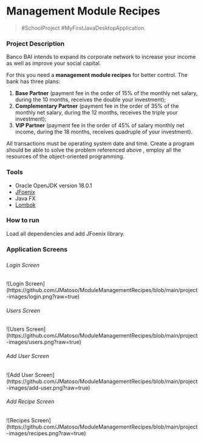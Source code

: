 # Management Module Recipes
> #SchoolProject #MyFirstJavaDesktopApplication.

<h3>Project Description</h3>

Banco BAI intends to expand its corporate network to increase your income as well as improve your social capital. 

For this you need a <b>management module recipes</b> for better control. The bank has three plans: 
<ol>
  <li><b>Base Partner</b> (payment fee in the order of 15% of the monthly net salary, during the 10 months, receives the double your investment);</li>
  <li><b>Complementary Partner</b> (payment fee in the order of 35% of the monthly net salary, during the 12 months, receives the triple your investment);</li>
  <li><b>VIP Partner</b> (payment fee in the order of 45% of salary monthly net income, during the 18 months, receives quadruple of your investment). </li>
</ol>

All transactions must be operating system date and time.
Create a program should be able to solve the problem referenced above , employ all the resources of the object-oriented programming.

<h3>Tools</h3>
<ul>
    <li>Oracle OpenJDK version 18.0.1</li>
    <li><a href="https://github.com/sshahine/JFoenix">JFoenix</a></li>
    <li>Java FX</li>
    <li><a href="https://projectlombok.org/">Lombok</a></li>
</ul>

<h3>How to run</h3>

Load all dependencies and add JFoenix library.

<h3>Application Screens<h3>

<h6>Login Screen</h6>
![Login Screen](https://github.com/JMatoso/ModuleManagementRecipes/blob/main/project-images/login.png?raw=true)

<h6>Users Screen</h6>
![Users Screen](https://github.com/JMatoso/ModuleManagementRecipes/blob/main/project-images/users.png?raw=true)

<h6>Add User Screen</h6>
![Add User Screen](https://github.com/JMatoso/ModuleManagementRecipes/blob/main/project-images/add-user.png?raw=true)

<h6>Add Recipe Screen</h6>
![Recipes Screen](https://github.com/JMatoso/ModuleManagementRecipes/blob/main/project-images/recipes.png?raw=true)


